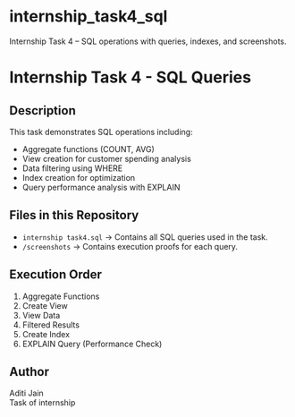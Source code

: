 # internship_task4_sql
Internship Task 4 – SQL operations with queries, indexes, and screenshots.
# Internship Task 4 - SQL Queries

## Description
This task demonstrates SQL operations including:
- Aggregate functions (COUNT, AVG)
- View creation for customer spending analysis
- Data filtering using WHERE
- Index creation for optimization
- Query performance analysis with EXPLAIN

## Files in this Repository
- `internship task4.sql` → Contains all SQL queries used in the task.
- `/screenshots` → Contains execution proofs for each query.

## Execution Order
1. Aggregate Functions
2. Create View
3. View Data
4. Filtered Results
5. Create Index
6. EXPLAIN Query (Performance Check)

## Author
Aditi Jain  
Task of internship
